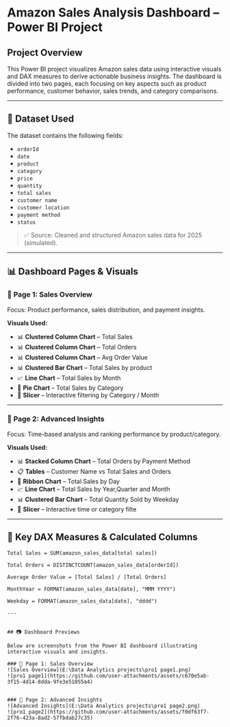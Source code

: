 #  Amazon Sales Analysis Dashboard – Power BI Project

##  Project Overview

This Power BI project visualizes Amazon sales data using interactive visuals and DAX measures to derive actionable business insights. The dashboard is divided into two pages, each focusing on key aspects such as product performance, customer behavior, sales trends, and category comparisons.

---

## 📁 Dataset Used

The dataset contains the following fields:

- `orderId`
- `date`
- `product`
- `category`
- `price`
- `quantity`
- `total sales`
- `customer name`
- `customer location`
- `payment method`
- `status`

> ✅ Source: Cleaned and structured Amazon sales data for 2025 (simulated).

---

## 📊 Dashboard Pages & Visuals

### 🔹 **Page 1: Sales Overview**

Focus: Product performance, sales distribution, and payment insights.

**Visuals Used:**
- 📊 **Clustered Column Chart** – Total Sales
- 📊 **Clustered Column Chart** – Total Orders
- 📊 **Clustered Column Chart** – Avg Order Value
- 📊 **Clustered Bar Chart** – Total Sales by product
- 📈 **Line Chart** – Total Sales by Month
- 📎 **Pie Chart** – Total Sales by Category
- 🔘 **Slicer** – Interactive filtering by Category / Month

---

### 🔹 **Page 2: Advanced Insights**

Focus: Time-based analysis and ranking performance by product/category.

**Visuals Used:**
- 📊 **Stacked Column Chart** – Total Orders by Payment Method
- 📋 **Tables** – Customer Name vs Total Sales and Orders
- 🏁 **Ribbon Chart** – Total Sales by Day
- 📈 **Line Chart** – Total Sales by Year,Quarter and Month
- 📊 **Clustered Bar Chart** – Total Quantity Sold by Weekday
- 🔘 **Slicer** – Interactive time or category filte

---

## 🧠 Key DAX Measures & Calculated Columns

```DAX
Total Sales = SUM(amazon_sales_data[total sales])

Total Orders = DISTINCTCOUNT(amazon_sales_data[orderId])

Average Order Value = [Total Sales] / [Total Orders]

MonthYear = FORMAT(amazon_sales_data[date], "MMM YYYY")

Weekday = FORMAT(amazon_sales_data[date], "dddd")

---


## 📷 Dashboard Previews

Below are screenshots from the Power BI dashboard illustrating interactive visuals and insights.

### 🔹 Page 1: Sales Overview
![Sales Overview](E:\Data Analytics projects\pro1 page1.png)
![pro1 page1](https://github.com/user-attachments/assets/c670e5ab-3f15-4d14-8dda-9fe3e51055a4)


### 🔹 Page 2: Advanced Insights
![Advanced Insights](E:\Data Analytics projects\pro1 page2.png)
![pro1 page2](https://github.com/user-attachments/assets/f0df63f7-2f76-423a-8ad2-57fbdab27c35)



